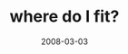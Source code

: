 ---
layout: base.njk
title : 'where do I fit?' 
view_title : 'where do I fit?' 
year : '2008' 
date : '2008-03-03' 
img_file : '/drawing/wheredoifit.png' 
html_file : 'wheredoifit' 
next_html : 'wewillgetthereoneday.html' 
year_order : '97' 
permalink : "title/{{html_file}}.html"
---